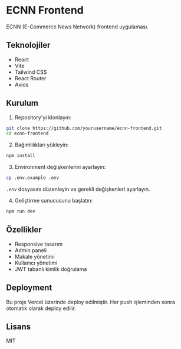 # ECNN Frontend

ECNN (E-Commerce News Network) frontend uygulaması.

## Teknolojiler

- React
- Vite
- Tailwind CSS
- React Router
- Axios

## Kurulum

1. Repository'yi klonlayın:
```bash
git clone https://github.com/yourusername/ecnn-frontend.git
cd ecnn-frontend
```

2. Bağımlılıkları yükleyin:
```bash
npm install
```

3. Environment değişkenlerini ayarlayın:
```bash
cp .env.example .env
```
`.env` dosyasını düzenleyin ve gerekli değişkenleri ayarlayın.

4. Geliştirme sunucusunu başlatın:
```bash
npm run dev
```

## Özellikler

- Responsive tasarım
- Admin paneli
- Makale yönetimi
- Kullanıcı yönetimi
- JWT tabanlı kimlik doğrulama

## Deployment

Bu proje Vercel üzerinde deploy edilmiştir. Her push işleminden sonra otomatik olarak deploy edilir.

## Lisans

MIT
